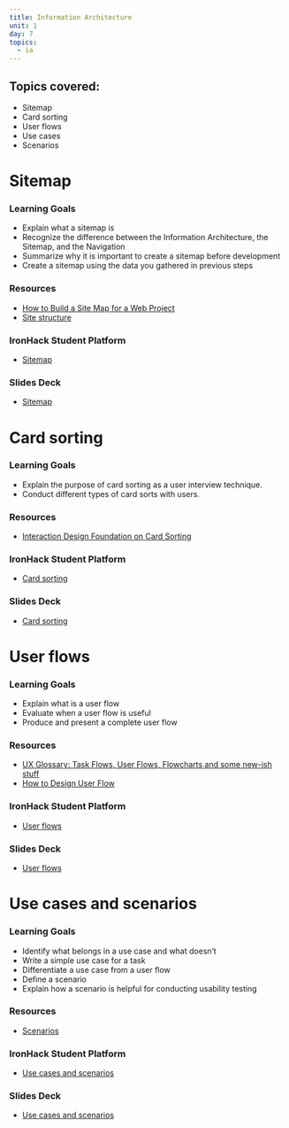 ```yaml
---
title: Information Architecture
unit: 1
day: 7
topics:
  - ia
---
```


## Topics covered:

- Sitemap
- Card sorting
- User flows
- Use cases
- Scenarios

# Sitemap

### Learning Goals
- Explain what a sitemap is
- Recognize the difference between the Information Architecture, the Sitemap, and the Navigation
- Summarize why it is important to create a sitemap before development
- Create a sitemap using the data you gathered in previous steps

### Resources
- [How to Build a Site Map for a Web Project](https://blog.kohactive.com/building-sitemaps/)
- [Site structure](https://webstyleguide.com/wsg3/3-information-architecture/3-site-structure.html)

### IronHack Student Platform
- [Sitemap](http://learn.ironhack.com/#/learning_unit/7036)

### Slides Deck
- [Sitemap](https://docs.google.com/presentation/d/1hh1hWhIOsnQ4QGuq1Vb2zFn3fgmg2VdaDGzP4EBGnys/edit?usp=sharing)

# Card sorting

### Learning Goals
- Explain the purpose of card sorting as a user interview technique.
- Conduct different types of card sorts with users.

### Resources
- [Interaction Design Foundation on Card Sorting](https://www.interaction-design.org/literature/book/the-encyclopedia-of-human-computer-interaction-2nd-ed/card-sorting)

### IronHack Student Platform
- [Card sorting](http://learn.ironhack.com/#/learning_unit/7037)

### Slides Deck
- [Card sorting](https://docs.google.com/presentation/d/16F3IWXgzZwlBXaKMC2JQIG8Wx-3u6AnDQPGLV2PrGDc/edit?usp=sharing)

# User flows

### Learning Goals
- Explain what is a user flow
- Evaluate when a user flow is useful
- Produce and present a complete user flow

### Resources
- [UX Glossary: Task Flows, User Flows, Flowcharts and some new-ish stuff](https://uxplanet.org/ux-glossary-task-flows-user-flows-flowcharts-and-some-new-ish-stuff-2321044d837d)
- [How to Design User Flow](https://conversionxl.com/blog/how-to-design-user-flow/)

### IronHack Student Platform
- [User flows](http://learn.ironhack.com/#/learning_unit/7039)

### Slides Deck
- [User flows](https://docs.google.com/presentation/d/1YwDWge3EuLwvk461UKiOEtU5yYAjTkknZmTDLSnHQy4/edit#slide=id.g4123adfa1f_2_50)

# Use cases and scenarios

### Learning Goals
- Identify what belongs in a use case and what doesn’t
- Write a simple use case for a task
- Differentiate a use case from a user flow
- Define a scenario
- Explain how a scenario is helpful for conducting usability testing

### Resources
- [Scenarios](https://www.usability.gov/how-to-and-tools/methods/scenarios.html)

### IronHack Student Platform
- [Use cases and scenarios](http://learn.ironhack.com/#/learning_unit/7038)

### Slides Deck
- [Use cases and scenarios](https://docs.google.com/presentation/d/1NGcb5P4ruO8fTg0n9l_B3hH8jwDZJmr6Xz4zcj7UwsA/edit)
